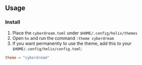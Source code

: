 ## Usage

### Install

1. Place the `cyberdream.toml` under `$HOME/.config/helix/themes`
2. Open `hx` and run the command `:theme cyberdream`
3. If you want permanently to use the theme, add this to your `$HOME/.config/helix/config.toml`:
```toml
theme = "cyberdream"
```
